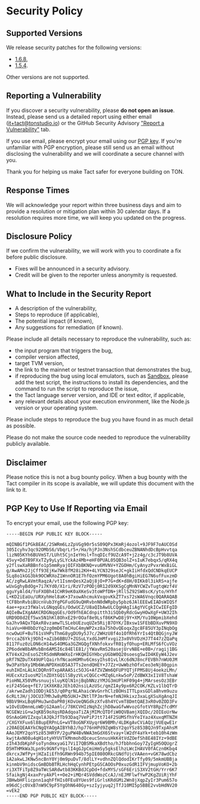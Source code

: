 # Security Policy

## Supported Versions

We release security patches for the following versions:

- [1.6.8](https://www.npmjs.com/package/@tact-lang/compiler/v/1.6.8),
- [1.5.4](https://www.npmjs.com/package/@tact-lang/compiler/v/1.5.4).

Other versions are not supported.

## Reporting a Vulnerability

If you discover a security vulnerability, please **do not open an issue**.
Instead, please send us a detailed report using either email ([it+tact@tonstudio.io](mailto:it+tact@tonstudio.io)) or the GitHub Security Advisory ["Report a Vulnerability"](https://github.com/tact-lang/tact/security/advisories/new) tab.

If you use email, please encrypt your email using our [PGP key](#pgp-key-to-use-if-reporting-via-email). If you're unfamiliar with PGP encryption, please still send us an email without disclosing the vulnerability and we will coordinate a secure channel with you.

Thank you for helping us make Tact safer for everyone building on TON.

## Response Times

We will acknowledge your report within three business days and aim to provide a resolution or mitigation plan within 30 calendar days. If a resolution requires more time, we will keep you updated on the progress.

## Disclosure Policy

If we confirm the vulnerability, we will work with you to coordinate a fix before public disclosure.

- Fixes will be announced in a security advisory.
- Credit will be given to the reporter unless anonymity is requested.

## What to Include in the Security Report

- A description of the vulnerability,
- Steps to reproduce (if applicable),
- The potential impact (if known),
- Any suggestions for remediation (if known).

Please include all details necessary to reproduce the vulnerability, such as:

- the input program that triggers the bug,
- compiler version affected,
- target TVM version,
- the link to the mainnet or testnet transaction that demonstrates the bug,
- if reproducing the bug using local emulators, such as [Sandbox](https://github.com/ton-org/sandbox), please add the test script, the instructions to install its dependencies, and the command to run the script to reproduce the issue,
- the Tact language server version, and IDE or text editor, if applicable,
- any relevant details about your execution environment, like the Node.js version or your operating system.

Please include steps to reproduce the bug you have found in as much detail as possible.

Please do not make the source code needed to reproduce the vulnerability publicly available.

## Disclaimer

Please notice this is not a bug bounty policy. When a bug bounty with the Tact compiler in its scope is available, we will update this document with the link to it.

## PGP Key to Use If Reporting via Email

To encrypt your email, use the following PGP key:

```
-----BEGIN PGP PUBLIC KEY BLOCK-----

mQINBGf1PGkBEAC/2SWRm6LzZpVGg90r5sS09QPx3KmRj4ozol+9JF9F7oAUCOSd
305Icyhv3qc92OMbS6/VbqrLr5+/Ha/hjPJn3NshSCdbceuZBNANhdDcBpHvvtqa
lizN05KYh6BUVmST/LUht5CjnIeYHsl+TnqDIcf9UZcA9T+j2z4g/c3cJT9b8UVA
45vy+Dd7B9FXxTZy9yLySLYckAz4Mb+eHF0PUAL05QB3olZ+sIuK7ebqx5/qRX4q
y2flswXaRBBnfo1p5mmRyajOIFXbBKNQ+vu6MVNV+YZGOHm/CyAnyzPvxrWxBiGL
g/AwAMn2JjCff93EjKw7Wk8fM28i2KH+4LYCN329seJC+gkIiHfdxQdCNDkqEUCP
SLq8o1kGG3bk9OCWRXoZ1WnnOR1E7hfOzmYPM6Ugot8A0hBgiHiEG7N6ufFuxzmD
AC/zgRwLAVmtRaqzA/vt1IsmnQesX2aQj8jO+P7G+dK+d8H/0IKk0l3ikRS+ajfe
wUxGghyBdOg+7i7KYd0/X1ri/RzV7zPODj0R12d9XKSgCgMnNYCWZvTugtqWzf4V
gguYyAld4/YoFXOBh41CHR9eK0aXKeSv3toWPfDN+jRllSZ92SW8scK/yto/HYhf
L+KD2iEaUu/URXyhHel8aK+37xowAhcmukVxqovKkZT7xs72sWA6Vnqc0QARAQAB
tCFBbnRvbiBUcnVub3YgPGFudG9uQHRvbnN0dWRpby5pbz6JAlEEEwEIADsWIQSf
4ae++pxz3fWalvLGNqqGEs/OdwUCZ/U8aQIbAwULCQgHAgIiAgYVCgkICwIEFgID
AQIeBwIXgAAKCRDGNqqGEs/Od9fhEACdnpitth3iSQb0yRdcGwyHOwXgF+UW32Ih
URD9D8d2Ef5wx5N1hKl8OhxE29rOOaf8e9Lsf86KPwD8j9Y+XM/Yu10WpmibXehd
GaJhv9AQxTQAxR8vzamwTLSLebUEzuqUZe5RijB7OYK/IBxsw1SFEbBDXuvPN9XO
hiaVu+HH0bDzYq2zg0mD6TmCHuC4myWP2xz8a75hOvQEoqxZgc8F85UY3pINqbOg
ncwOwUF+BuT61sVHPsThmG8ygDU9y5J7c/2WHzU8f4o1OfRh6YrIs4QtBQGjnyJW
9rccaZ6Ykj9DhI+aZib6BBU7+ZGSuLYxdGJmMfxvgi23x0VhVDzHJ7T447zZQaPq
8117Fuz0zLON6cH14wS4OMGa3GZHGQgfXNhfokxvfR01yfOhup+ERLMfS6fCuVOz
2P6odeW8bAMvbBn6AMSI6c84ElE81/jYWavRmS20asejUrvN8E+e0B+/ragij1BG
KTV4xX2nEsoSZtRSdmNRmWXoIrHKQHIGYHbcyUGbW0Q20soesgSwID4KEyW4J2ev
pRf7NZDuTX49UPlQairhfNcaoHOMhv6CmsyIhs01vLlKc6dNJ8ncFEVBh7nWU0JM
9w3PaYbXy1Mb6WuNPDXmUD5A37Ts2endQHEY+J7Zz+UwWbzhOfxCeo3eNj80gpin
euhIHInLALkCDQRn9TxpARAA5ic5OJG+AfZVZWm6QFUPYQTjFPMS8Uj4oekzLMn/
HUEcxXzIuosM2lnZDXtGQ1lSByzVLvCQGCc+MZq6Lnkw5oP/ZdBWX3xI1V8TshaW
PioHNLX50VMvsnuujsluyKQlN1njBqbNNzzYMJG3mUPlHF09g4+jMArsesOz3EBr
eiF245Geq+fE7/1KX6KBzJEh102nsiLAzUSc/qmZIAy9px6R2COK/KZLv1lbQTrD
/akrweZadh1ODDjkE53/q0PqrNLAhaicWvGnrhClzBOHsITTLpxsGDla8hvm9uzu
6cRLtJH/jJOCU37MhJw8yMb5UHJ+ZNtlTPJmrN+efmNJHkixz3xaLgXSuXgAnqJI
9BbV9HxLBq6PHu3wnDaPR0jKOvUeQNGdkzXfv8h4YCvmT8DmtQAE3xR0v0ZOD3Fv
w1OvEUDmnmLoWDjG2Aamlc/78KCVHIzNqhZcjhD8waGfwWvozGfotVY8RpZfcdMY
NCGEWziG+wJqKB59oXqsRDAdqoaTiZAjMIMcQTDfiW0QVBamjXQIDc/2OIEoUrNw
OSnAoGHVIZxqulAJQkJfTb93Daq7VePiPJtt714F2SUMSfhVYeIYaz4XuxqMTNZH
/CXGYXFux6l88upERPnLG+wVT8oGNFXUyqr6W9BMh/4LDKgAvCViAQzjVUEqwE1r
z20AEQEAAYkCNgQYAQgAIBYhBJ/hp776nHPd9ZqW8sY2qoYSz853BQJn9TxpAhsM
AAoJEMY2qoYSz853HRYP/2guPW4BvNWA3mGdX6Stvay+lW2dY4aYk+teb10h4zWm
kwjtAxN08u4qH1otyHYUVTkMnmohdQceucSnnusHkK4tVdZOefSh8E48IYz+9dBE
zIh43dbKphFsoTyndmxyaG17ViI7QBSMkaXBdtho/hJfbbhnGoy7ZyIgH5OQUgrZ
D5HTHMkWa3Lpn9s9GNfvYgslI4gGJpCmiHmSy5gksElhzLWcIHAVV0fACzn0Kbq4
dkrcxJWfPy+jHZaIiEfh9GRWn994b75pIE080ORkcGNdfUjcVAAen+vGK78wdCbz
1A2akwLJKNw5ncBnY0Yj0m9puDvT/8dlLY+vdhnZQlQdodIKrTfy09/5mkmUBBja
kinmbV9nidscGmBDbBTRLHchHqCynhPEtpGSCAOOsP0xuzGdR1IFVjmupVoKO+2b
ri3XTFiTp8Z9aTWcSARdwtb83KKBdJCpDd+fdxMYS/sGF6EriS3XV2tGH/Yrr6K7
SfaikgNj4xaxPryAkPl++Oe2+iMQr4SVddWozCcAJ/nEJMFlwfYwP2KgZUiRjYhF
JBHwbHFlicpnn1aqhFfHIs0FEu8YUes9fiGrlsKRdGMi2Wn8jXqpZyIr3Pum657o
m96dCjc0VxB7nW9C9pF5YgOhN640Gy+szIyjyuq2jTfJ10MI5p5BBE2vvbHdNV20
=vEk2
-----END PGP PUBLIC KEY BLOCK-----
```
